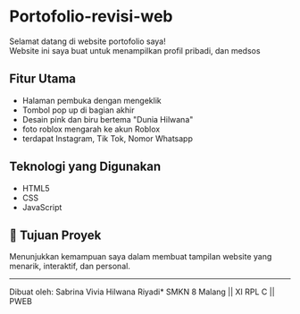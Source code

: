 # Portofolio-revisi-web
Selamat datang di website portofolio saya!  
Website ini saya buat untuk menampilkan profil pribadi, dan medsos

## Fitur Utama
- Halaman pembuka dengan mengeklik
- Tombol pop up di bagian akhir
- Desain pink dan biru bertema "Dunia Hilwana"
- foto roblox mengarah ke akun Roblox
- terdapat Instagram, Tik Tok, Nomor Whatsapp

## Teknologi yang Digunakan
- HTML5
- CSS 
- JavaScript 

## 🎯 Tujuan Proyek
Menunjukkan kemampuan saya dalam membuat tampilan website yang menarik, interaktif, dan personal.

---
Dibuat oleh: Sabrina Vivia Hilwana Riyadi*
SMKN 8 Malang || XI RPL C || PWEB
